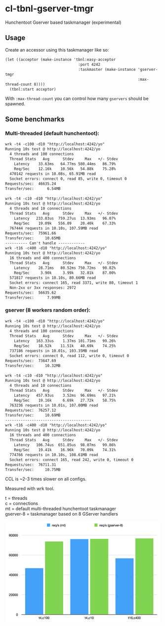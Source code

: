 # cl-tbnl-gserver-tmgr
Hunchentoot Gserver based taskmanager (experimental)

## Usage

Create an accessor using this taskmanager like so:

```
(let ((acceptor (make-instance 'tbnl:easy-acceptor
                                 :port 4242
                                 :taskmaster (make-instance 'gserver-tmgr
                                                            :max-thread-count 8))))
  (tbnl:start acceptor)
```

With `:max-thread-count` you can control how many `gservers` should be spawned.


## Some benchmarks

### Multi-threaded (default hunchentoot):
```
wrk -t4 -c100 -d10 "http://localhost:4242/yo"
Running 10s test @ http://localhost:4242/yo
  4 threads and 100 connections
  Thread Stats   Avg      Stdev     Max   +/- Stdev
    Latency    33.63ms   64.77ms 580.44ms   86.79%
    Req/Sec    12.16k    10.56k   54.88k    75.28%
  470142 requests in 10.08s, 65.91MB read
  Socket errors: connect 0, read 85, write 0, timeout 0
Requests/sec:  46635.24
Transfer/sec:      6.54MB

wrk -t4 -c10 -d10 "http://localhost:4242/yo"
Running 10s test @ http://localhost:4242/yo
  4 threads and 10 connections
  Thread Stats   Avg      Stdev     Max   +/- Stdev
    Latency   233.03us  759.27us  13.93ms   96.07%
    Req/Sec    19.09k   556.09    20.40k    67.33%
  767444 requests in 10.10s, 107.59MB read
Requests/sec:  75961.66
Transfer/sec:     10.65MB
---------- Can't handle ------------
wrk -t16 -c400 -d10 "http://localhost:4242/yo"
Running 10s test @ http://localhost:4242/yo
  16 threads and 400 connections
  Thread Stats   Avg      Stdev     Max   +/- Stdev
    Latency    28.71ms   80.52ms 750.72ms   90.82%
    Req/Sec     3.90k     3.99k   32.81k    87.00%
  571817 requests in 10.10s, 80.66MB read
  Socket errors: connect 165, read 3371, write 80, timeout 1
  Non-2xx or 3xx responses: 2972
Requests/sec:  56635.62
Transfer/sec:      7.99MB
```


### gserver (8 workers random order):
```
wrk -t4 -c100 -d10 "http://localhost:4242/yo"
Running 10s test @ http://localhost:4242/yo
  4 threads and 100 connections
  Thread Stats   Avg      Stdev     Max   +/- Stdev
    Latency   163.33us    1.37ms 101.71ms   99.26%
    Req/Sec    18.52k    11.51k   40.69k    74.25%
  737186 requests in 10.01s, 103.35MB read
  Socket errors: connect 0, read 112, write 0, timeout 0
Requests/sec:  73647.69
Transfer/sec:     10.32MB

wrk -t4 -c10 -d10 "http://localhost:4242/yo"
Running 10s test @ http://localhost:4242/yo
  4 threads and 10 connections
  Thread Stats   Avg      Stdev     Max   +/- Stdev
    Latency   457.93us    3.52ms  96.69ms   97.21%
    Req/Sec    19.16k     6.69k   27.72k    58.75%
  763236 requests in 10.01s, 107.00MB read
Requests/sec:  76257.12
Transfer/sec:     10.69MB
---------------------------------------
wrk -t16 -c400 -d10 "http://localhost:4242/yo"
Running 10s test @ http://localhost:4242/yo
  16 threads and 400 connections
  Thread Stats   Avg      Stdev     Max   +/- Stdev
    Latency   106.74us  651.85us  98.07ms   99.86%
    Req/Sec    19.41k    16.96k   70.09k    74.31%
  774766 requests in 10.10s, 108.61MB read
  Socket errors: connect 165, read 242, write 0, timeout 0
Requests/sec:  76711.31
Transfer/sec:     10.75MB
```

CCL is ~2-3 times slower on all configs.

Measured with wrk tool.

t = threads  
c = connections  
mt = default multi-threaded hunchentoot taskmanager  
gserver-8 = taskmanager based on 8 GServer handlers  

![Benchmark](bench-img.png)
